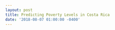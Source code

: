 ```yaml
---
layout: post
title: Predicting Poverty Levels in Costa Rica
date: '2018-08-07 01:00:00 -0400'
---
```



